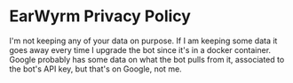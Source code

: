 # EarWyrm Privacy Policy #

I'm not keeping any of your data on purpose. If I am keeping some data it goes away every time I upgrade the bot since it's in a docker container. Google probably has some data on what the bot pulls from it, associated to the bot's API key, but that's on Google, not me.
